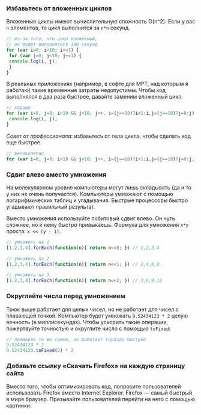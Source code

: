 ### Избавьтесь от вложенных циклов

Вложенные циклы имеют вычислительную сложность O(n^2). Если у вас `n` элементов, то цикл выполнится за `n*n` секунд.

```javascript
// из-за того, что цикл вложенный,
// он будет выполняться 100 секунд
for (var i=0; i<10; i+=1) {
 for (var j=0; j<10; j+=1) {
 console.log(i, j);
 }
}
```

В реальных приложениях (например, в софте для МРТ, над которым я работаю) такие временные затраты недопустимы. Чтобы код выполнялся в два раза быстрее, давайте заменим вложенный цикл:

```javascript
// хорошо
for (var i=0, j=0; i<10 && j<10; j++, i=(j==10)?i+1:i,j=(j==10)?j=0:j) {
 console.log(i, j);
}
```

_Совет от профессионала_: избавьтесь от тела цикла, чтобы сделать код еще быстрее.

```javascript
// великолепно
for (var i=0, j=0; i<10 && j<10; j++, i=(j==10)?i+1:i,j=(j==10)?j=0:j, console.log(i, j)) { }
```

### Сдвиг влево вместо умножения

На молекулярном уровне компьютеры могут лишь складывать (да и то у них не очень получается). Компьютеры умножают с помощью логарифмических таблиц и угадывания. Быстрые процессоры быстро угадывают правильный результат.

Вместо умножения используйте побитовый сдвиг влево. Он чуть сложнее, но к нему быстро привыкаешь. Формула для умножения `x*y` проста: `x << (y - 1)`.

```javascript
// умножить на 1
[1,2,3,4].forEach(function(n){ return n<<0; }) // 1,2,3,4

// умножить на 2
[1,2,3,4].forEach(function(n){ return n<<1; }) // 2,4,6,8

// умножить на 3
[1,2,3,4].forEach(function(n){ return n<<2; }) // 3,6,9,12
```

### Округляйте числа перед умножением

Трюк выше работает для целых чисел, но не работает для чисел с плавающей точкой. Компьютер будет умножать `9.52434123 * 2` целую вечность (в миллисекундах). Чтобы ускорить такие операции, пожертвуйте точностью и округлите число с помощью `toFixed`:

```javascript
// примерно то же самое, но работает гораздо быстрее
9.52434123 * 2
9.52434123.toFixed(2) * 2
```

### Добавьте ссылку «Скачать Firefox» на каждую страницу сайта

Вместо того, чтобы оптимизировать код, попросите пользователей использовать Firefox вместо Internet Explorer. Firefox — самый быстрый в мире браузер. Призывайте пользователей перейти на него с помощью картинки:

<img src="/images/ff.jpeg" alt="" />
